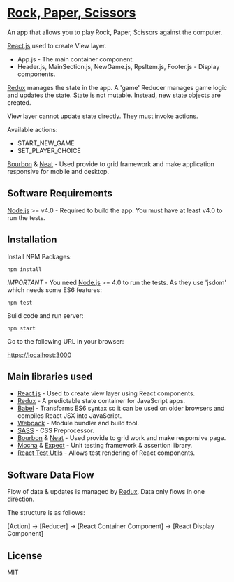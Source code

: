 # [Rock, Paper, Scissors](https://github.com/iq2525/rock-paper-scissors)

An app that allows you to play Rock, Paper, Scissors against the computer.

[React.js](https://facebook.github.io/react/) used to create View layer.
* App.js - The main container component.
* Header.js, MainSection.js, NewGame.js, RpsItem.js, Footer.js - Display components.

[Redux](https://github.com/rackt/redux) manages the state in the app.  A 'game' Reducer manages game logic and updates the state.  State is not mutable.  Instead, new state objects are created.

View layer cannot update state directly.  They must invoke actions.

Available actions:
* START_NEW_GAME
* SET_PLAYER_CHOICE

[Bourbon](http://bourbon.io/) & [Neat](http://neat.bourbon.io/) - Used provide to grid framework and make application responsive for mobile and desktop.  

## Software Requirements

[Node.js](https://nodejs.org) >= v4.0 - Required to build the app.  You must have at least v4.0 to run the tests.

## Installation

Install NPM Packages:

```
npm install
```

*IMPORTANT* - You need [Node.js](https://nodejs.org) >= 4.0 to run the tests.  As they use 'jsdom' which needs some ES6 features:

```
npm test
```

Build code and run server:

```
npm start
```

Go to the following URL in your browser:

[https://localhost:3000](https://localhost:3000)

## Main libraries used

* [React.js](https://facebook.github.io/react/) - Used to create view layer using React components.
* [Redux](https://github.com/rackt/redux) - A predictable state container for JavaScript apps.
* [Babel](https://babeljs.io/) - Transforms ES6 syntax so it can be used on older browsers and compiles React JSX into JavaScript.
* [Webpack](https://webpack.github.io/) - Module bundler and build tool.
* [SASS](http://sass-lang.com/) - CSS Preprocessor.
* [Bourbon](http://bourbon.io/) & [Neat](http://neat.bourbon.io/) - Used provide to grid work and make responsive page.  
* [Mocha](https://mochajs.org/) & [Expect](https://github.com/mjackson/expect/) - Unit testing framework & assertion library.
* [React Test Utils](https://facebook.github.io/react/docs/test-utils.html) - Allows test rendering of React components.

## Software Data Flow

Flow of data & updates is managed by [Redux](https://github.com/rackt/redux).  Data only flows in one direction.

The structure is as follows:

[Action] -> [Reducer] -> [React Container Component] -> [React Display Component]

## License

MIT
